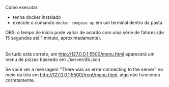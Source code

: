 Como executar:

- tenha docker instalado
- execute o comando `docker compose up` em um terminal dentro da pasta

OBS: o tempo de inicio pode variar de acordo com uma série de fatores (de 15 segundos até 1 minuto, aproximadamente).
<br>
<br>
<br>
Se tudo está correto, em http://127.0.0.1:5500/menu.html aparecerá um menu de pizzas baseado em ./server/db.json

Se você ver a mensagem "There was an error connecting to the server" no meio da tela em http://127.0.0.1:5500/front/menu.html, algo não funcionou corretamente.
